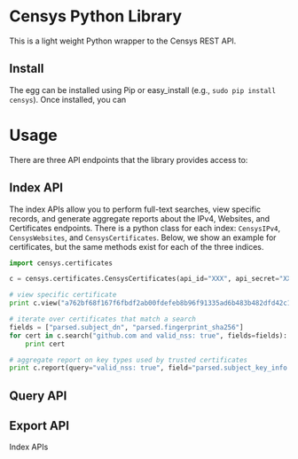 Censys Python Library
=====================

This is a light weight Python wrapper to the Censys REST API.

Install
-------

The egg can be installed using Pip or easy_install (e.g., `sudo pip install censys`). Once installed, you can

Usage
=====

There are three API endpoints that the library provides access to:


Index API
---------

The index APIs allow you to perform full-text searches, view specific records,
and generate aggregate reports about the IPv4, Websites, and Certificates
endpoints. There is a python class for each index: `CensysIPv4`,
`CensysWebsites`, and `CensysCertificates`. Below, we show an example for
certificates, but the same methods exist for each of the three indices.
```python
import censys.certificates

c = censys.certificates.CensysCertificates(api_id="XXX", api_secret="XXX")

# view specific certificate
print c.view("a762bf68f167f6fbdf2ab00fdefeb8b96f91335ad6b483b482dfd42c179be076")

# iterate over certificates that match a search
fields = ["parsed.subject_dn", "parsed.fingerprint_sha256"]
for cert in c.search("github.com and valid_nss: true", fields=fields):
	print cert

# aggregate report on key types used by trusted certificates
print c.report(query="valid_nss: true", field="parsed.subject_key_info.key_algorithm.name")

```

Query API
---------

Export API
----------




Index APIs
